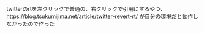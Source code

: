 twitterのrtを左クリックで普通の、右クリックで引用にするやつ、 https://blog.tsukumijima.net/article/twitter-revert-rt/ が自分の環境だと動作しなかったので作った
